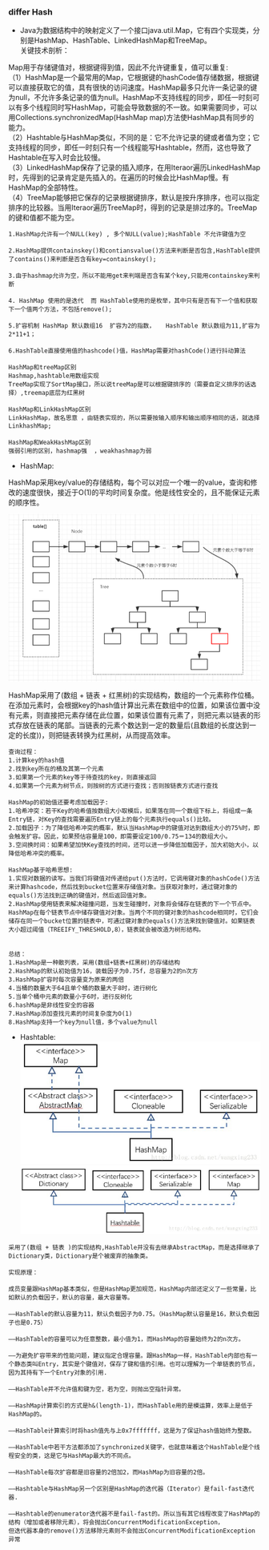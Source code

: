 ### differ Hash

* Java为数据结构中的映射定义了一个接口java.util.Map，它有四个实现类，分别是HashMap、HashTable、LinkedHashMap和TreeMap。  
关键技术剖析：  

Map用于存储键值对，根据键得到值，因此不允许键重复，值可以重复:   
（1）HashMap是一个最常用的Map，它根据键的hashCode值存储数据，根据键可以直接获取它的值，具有很快的访问速度。HashMap最多只允许一条记录的键为null，不允许多条记录的值为null。HashMap不支持线程的同步，即任一时刻可以有多个线程同时写HashMap，可能会导致数据的不一致。如果需要同步，可以用Collections.synchronizedMap(HashMap map)方法使HashMap具有同步的能力。  
（2）Hashtable与HashMap类似，不同的是：它不允许记录的键或者值为空；它支持线程的同步，即任一时刻只有一个线程能写Hashtable，然而，这也导致了Hashtable在写入时会比较慢。  
（3）LinkedHashMap保存了记录的插入顺序，在用Iteraor遍历LinkedHashMap时，先得到的记录肯定是先插入的。在遍历的时候会比HashMap慢。有HashMap的全部特性。  
（4）TreeMap能够把它保存的记录根据键排序，默认是按升序排序，也可以指定排序的比较器。当用Iteraor遍历TreeMap时，得到的记录是排过序的。TreeMap的键和值都不能为空。




```
1.HashMap允许有一个NULL(key) , 多个NULL(value);HashTable 不允许键值为空

2.HashMap提供containskey()和contiansvalue()方法来判断是否包含,HashTable提供了contains()来判断是否含有key=containskey();

3.由于hashmap允许为空，所以不能用get来判端是否含有某个key,只能用containskey来判断

4. HashMap 使用的是迭代  而 HashTable使用的是枚举，其中只有是否有下一个值和获取下一个值两个方法，不包括remove();

5.扩容机制 HashMap 默认数组16  扩容为2的指数，   HashTable 默认数组为11,扩容为2*11+1；

6.HashTable直接使用值的hashcode()值，HashMap需要对hashCode()进行抖动算法

HashMap和treeMap区别
Hashmap,hashtable用数组实现
TreeMap实现了SortMap接口，所以说treeMap是可以根据键排序的（需要自定义排序的话选择）,treemap底层为红黑树

HashMap和LinkHashMap区别
LinkHashMap，故名思意 ，由链表实现的，所以需要按输入顺序和输出顺序相同的话，就选择LinkhashMap;

HashMap和WeakHashMap区别
强弱引用的区别，hashmap强  ，weakhashmap为弱
```



* HashMap:

HashMap采用key/value的存储结构，每个可以对应一个唯一的value，查询和修改的速度很快，接近于O(1)的平均时间复杂度。他是线性安全的，且不能保证元素的顺序性。

![images](images/HashMap-structure.png "hashmap")

HashMap采用了(数组 + 链表 + 红黑树)的实现结构，数组的一个元素称作位桶。在添加元素时，会根据key的hash值计算出元素在数组中的位置，如果该位置中没有元素，则直接把元素存储在此位置，如果该位置有元素了，则把元素以链表的形式存放在链表的尾部。当链表的元素个数达到一定的数量后(且数组的长度达到一定的长度))，则把链表转换为红黑树，从而提高效率。

```
查询过程：
1.计算key的hash值
2.找到key所在的桶及其第一个元素
3.如果第一个元素的key等于待查找的key，则直接返回
4.如果第一个元素为树节点，则按树的方式进行查找；否则按链表方式进行查找

HashMap的初始值还要考虑加载因子:
1.哈希冲突：若干Key的哈希值按数组大小取模后，如果落在同一个数组下标上，将组成一条Entry链，对Key的查找需要遍历Entry链上的每个元素执行equals()比较。
2.加载因子：为了降低哈希冲突的概率，默认当HashMap中的键值对达到数组大小的75%时，即会触发扩容。因此，如果预估容量是100，即需要设定100/0.75＝134的数组大小。
3.空间换时间：如果希望加快Key查找的时间，还可以进一步降低加载因子，加大初始大小，以降低哈希冲突的概率。

HashMap基于哈希思想:
1.实现对数据的读写。当我们将键值对传递给put()方法时，它调用键对象的hashCode()方法来计算hashcode，然后找到bucket位置来存储值对象。当获取对象时，通过键对象的equals()方法找到正确的键值对，然后返回值对象。
2.HashMap使用链表来解决碰撞问题，当发生碰撞时，对象将会储存在链表的下一个节点中。HashMap在每个链表节点中储存键值对对象。当两个不同的键对象的hashcode相同时，它们会储存在同一个bucket位置的链表中，可通过键对象的equals()方法来找到键值对。如果链表大小超过阈值（TREEIFY_THRESHOLD,8），链表就会被改造为树形结构。


总结：
1.HashMap是一种散列表，采用(数组+链表+红黑树)的存储结构
2.HashMap的默认初始值为16，装载因子为0.75f，总容量为2的n次方
3.HashMap扩容时每次容量变为原来的两倍
4.当桶的数量大于64且单个桶的数量大于8时，进行树化
5.当单个桶中元素的数量小于6时，进行反树化
6.hashMap是非线性安全的容器
7.HashMap添加查找元素的时间复杂度为O(1)
8.HashMap支持一个key为null值，多个value为null
```

* Hashtable:  
![images1](images/20180306020714182.jpg "hashmap")  
![images2](images/20180306020658482.jpg "hashtable")

```
采用了(数组 + 链表 )的实现结构,HashTable并没有去继承AbstractMap，而是选择继承了Dictionary类，Dictionary是个被废弃的抽象类。

实现原理： 

成员变量跟HashMap基本类似，但是HashMap更加规范，HashMap内部还定义了一些常量，比如默认的负载因子，默认的容量，最大容量等。
  
——HashTable的默认容量为11，默认负载因子为0.75。（HashMap默认容量是16，默认负载因子也是0.75）  
  
——HashTable的容量可以为任意整数，最小值为1，而HashMap的容量始终为2的n次方。    

——为避免扩容带来的性能问题，建议指定合理容量。跟HashMap一样，HashTable内部也有一个静态类叫Entry，其实是个键值对，保存了键和值的引用。也可以理解为一个单链表的节点，因为其持有下一个Entry对象的引用. 
 
——HashTable并不允许值和键为空，若为空，则抛出空指针异常。  

——HashMap计算索引的方式是h&(length-1)，而HashTable用的是模运算，效率上是低于HashMap的。  

——HashTable计算索引时将hash值先与上0x7fffffff，这是为了保证hash值始终为整数。  

——HashTable中若干方法都添加了synchronized关键字，也就意味着这个HashTable是个线程安全的类，这是它与HashMap最大的不同点。  

——HashTable每次扩容都是旧容量的2倍加2，而HashMap为旧容量的2倍。
  
——Hashtable与HashMap另一个区别是HashMap的迭代器（Iterator）是fail-fast迭代器.

——Hashtable的enumerator迭代器不是fail-fast的。所以当有其它线程改变了HashMap的结构（增加或者移除元素），将会抛出ConcurrentModificationException，
但迭代器本身的remove()方法移除元素则不会抛出ConcurrentModificationException异常
```
